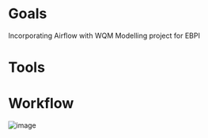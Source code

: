 
# Goals
Incorporating Airflow with WQM Modelling project for EBPI


# Tools


# Workflow

![image](https://github.com/siddij3/WQM_NN_modelling/assets/16713437/b07cdc8b-4ab8-4d6d-9e63-916f4e7c68fa)

